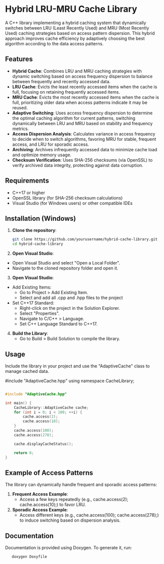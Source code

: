 # Hybrid LRU-MRU Cache Library

A C++ library implementing a hybrid caching system that dynamically switches between LRU (Least Recently Used) and MRU (Most Recently Used) caching strategies based on access pattern dispersion. This hybrid approach improves cache efficiency by adaptively choosing the best algorithm according to the data access patterns.

## Features

- **Hybrid Cache**: Combines LRU and MRU caching strategies with dynamic switching based on access frequency dispersion to balance between frequently and recently accessed data.
- **LRU Cache**: Evicts the least recently accessed items when the cache is full, focusing on retaining frequently accessed items.
- **MRU Cache**: Evicts the most recently accessed items when the cache is full, prioritizing older data when access patterns indicate it may be reused.
- **Adaptive Switching**: Uses access frequency dispersion to determine the optimal caching algorithm for current patterns, switching dynamically between LRU and MRU based on stability and frequency metrics.
- **Access Dispersion Analysis**: Calculates variance in access frequency to decide when to switch algorithms, favoring MRU for stable, frequent access, and LRU for sporadic access.
- **Archiving**: Archives infrequently accessed data to minimize cache load and optimize memory usage.
- **Checksum Verification**: Uses SHA-256 checksums (via OpenSSL) to verify archived data integrity, protecting against data corruption.

## Requirements

- C++17 or higher
- OpenSSL library (for SHA-256 checksum calculations)
- Visual Studio (for Windows users) or other compatible IDEs

## Installation (Windows)

1. **Clone the repository**:
   ```bash
   git clone https://github.com/yourusername/hybrid-cache-library.git
   cd hybrid-cache-library
2. **Open Visual Studio**:
  - Open Visual Studio and select "Open a Local Folder".
  - Navigate to the cloned repository folder and open it.
3. **Open Visual Studio**:
  - Add Existing Items:
     - Go to Project > Add Existing Item.
     - Select and add all .cpp and .hpp files to the project
  - Set C++17 Standard:
     - Right-click on the project in the Solution Explorer.
     - Select "Properties".
     - Navigate to C/C++ > Language.
     - Set C++ Language Standard to C++17.
4. **Build the Library**:
   - Go to Build > Build Solution to compile the library.

## Usage

Include the library in your project and use the "AdaptiveCache" class to manage cached data.

#include "AdaptiveCache.hpp"
using namespace CacheLibrary;
```cpp

#include "AdaptiveCache.hpp"

int main() {
    CacheLibrary::AdaptiveCache cache;
    for (int i = 0; i < 100; ++i) {
        cache.access(2);
        cache.access(10);
    }
    cache.access(100);
    cache.access(278);

    cache.displayCacheStatus();

    return 0;
}
```
## Example of Access Patterns
The library can dynamically handle frequent and sporadic access patterns:
1. **Frequent Access Example**:
    - Access a few keys repeatedly (e.g., cache.access(2); cache.access(10);) to favor LRU.
2. **Sporadic Access Example**:
   - Access different keys (e.g., cache.access(100); cache.access(278);) to induce switching based on dispersion analysis.

## Documentation
Documentation is provided using Doxygen. To generate it, run:
 ```bash
    doxygen Doxyfile

